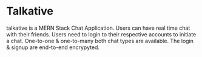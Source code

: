# Talkative

talkative is a MERN Stack Chat Application. Users can have real time chat with their friends. 
Users need to login to their respective accounts to initiate a chat. One-to-one & one-to-many both chat types are available. The login & signup are end-to-end encrypyted.
